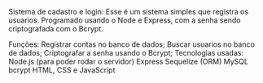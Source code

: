 Sistema de cadastro e login:
Esse é um sistema simples que registra os usuarios. Programado usando o Node e Express, com a senha sendo criptografada com o Bcrypt.

Funções:
Registrar contas no banco de dados;
Buscar usuarios no banco de dados;
Criptografar a senha usando o Bcrypt;
Tecnologias usadas:
Node.js (para poder rodar o servidor)
Express
Sequelize (ORM)
MySQL
bcrypt
HTML, CSS e JavaScript
